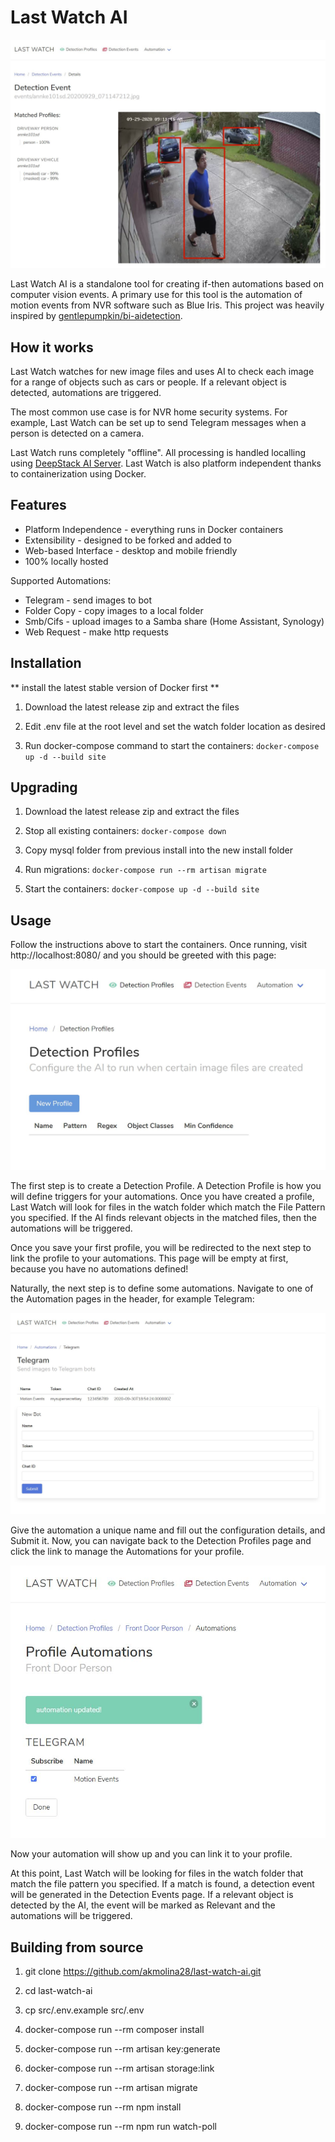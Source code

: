 # Last Watch AI

![detection-event2](previews/detection-event2.JPG)

Last Watch AI is a standalone tool for creating if-then automations based on computer vision events. A primary use for this tool is the automation of motion events from NVR software such as Blue Iris. This project was heavily inspired by [gentlepumpkin/bi-aidetection](https://github.com/gentlepumpkin/bi-aidetection).

## How it works

Last Watch watches for new image files and uses AI to check each image for a range of objects such as cars or people. If a relevant object is detected, automations are triggered.

The most common use case is for NVR home security systems. For example, Last Watch can be set up to send Telegram messages when a person is detected on a camera.

Last Watch runs completely "offline". All processing is handled localling using [DeepStack AI Server](https://deepstack.cc/). Last Watch is also platform independent thanks to containerization using Docker.

## Features

* Platform Independence - everything runs in Docker containers
* Extensibility - designed to be forked and added to
* Web-based Interface - desktop and mobile friendly
* 100% locally hosted

Supported Automations:

* Telegram - send images to bot
* Folder Copy - copy images to a local folder
* Smb/Cifs - upload images to a Samba share (Home Assistant, Synology)
* Web Request - make http requests

## Installation

** install the latest stable version of Docker first **

1. Download the latest release zip and extract the files

2. Edit .env file at the root level and set the watch folder location as desired

3. Run docker-compose command to start the containers: `docker-compose up -d --build site`

## Upgrading

1. Download the latest release zip and extract the files

2. Stop all existing containers: `docker-compose down`

3. Copy mysql folder from previous install into the new install folder

4. Run migrations: `docker-compose run --rm artisan migrate`

5. Start the containers: `docker-compose up -d --build site`

## Usage

Follow the instructions above to start the containers. Once running, visit http://localhost:8080/ and you should be greeted with this page:

![detection-profiles](previews/detection-profiles.jpg)

The first step is to create a Detection Profile. A Detection Profile is how you will define triggers for your automations. Once you have created a profile, Last Watch will look for files in the watch folder which match the File Pattern you specified. If the AI finds relevant objects in the matched files, then the automations will be triggered.

Once you save your first profile, you will be redirected to the next step to link the profile to your automations. This page will be empty at first, because you have no automations defined! 

Naturally, the next step is to define some automations. Navigate to one of the Automation pages in the header, for example Telegram:

![telegram](previews/telegram.jpg)

Give the automation a unique name and fill out the configuration details, and Submit it. Now, you can navigate back to the Detection Profiles page and click the link to manage the Automations for your profile.

![automation](previews/automation.jpg)

Now your automation will show up and you can link it to your profile.

At this point, Last Watch will be looking for files in the watch folder that match the file pattern you specified. If a match is found, a detection event will be generated in the Detection Events page. If a relevant object is detected by the AI, the event will be marked as Relevant and the automations will be triggered.

## Building from source

1. git clone https://github.com/akmolina28/last-watch-ai.git

2. cd last-watch-ai

3. cp src/.env.example src/.env

4. docker-compose run --rm composer install

5. docker-compose run --rm artisan key:generate

7. docker-compose run --rm artisan storage:link

8. docker-compose run --rm artisan migrate

9. docker-compose run --rm npm install

11. docker-compose run --rm npm run watch-poll
